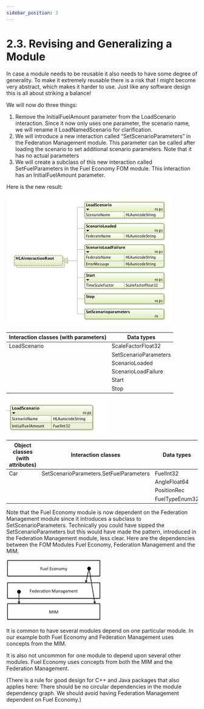 ```yaml
---
sidebar_position: 3
---
```


# 2.3.	Revising and Generalizing a Module

In case a module needs to be reusable it also needs to have some degree of generality. To make it extremely reusable there is a risk that I might become very abstract, which makes it harder to use. Just like any software design this is all about striking a balance!

We will now do three things:

1. Remove the InitialFuelAmount parameter from the LoadScenario interaction. Since it now only uses one parameter, the scenario name, we will rename it LoadNamedScenario for clarification.
2. We will introduce a new interaction called “SetScenarioParameters” in the Federation Management module. This parameter can be called after loading the scenario to set additional scenario parameters. Note that it has no actual parameters
3. We will create a subclass of this new interaction called SetFuelParameters in the Fuel Economy FOM module. This interaction has an InitialFuelAmount parameter.

Here is the new result:

![interactions.png](img%2Finteractions.png)

| **Interaction classes (with parameters)** | **Data types**        |
|-------------------------------------------|-----------------------|
| LoadScenario                              | ScaleFactorFloat32    |
|                                           | SetScenarioParameters |
|                                           | ScenarioLoaded        |
|                                           | ScenarioLoadFailure   |
|                                           | Start                 |
|                                           | Stop                  |

![load-scenario.png](img%2Fload-scenario.png)
	
| **Object classes (with attributes)** | **Interaction classes**                 | **Data types** |
|--------------------------------------|-----------------------------------------|----------------|
| Car                                  | SetScenarioParameters.SetFuelParameters | FuelInt32      |
|                                      |                                         | AngleFloat64   |
|                                      |                                         | PositionRec    |
|                                      |                                         | FuelTypeEnum32 |

Note that the Fuel Economy module is now dependent on the Federation Management module since it introduces a subclass to SetScenarioParameters. Technically you could have sipped the SetScenarioParameters but this would have made the pattern, introduced in the Federation Management module, less clear. Here are the dependencies between the FOM Modules Fuel Economy, Federation Management and the MIM.

![dependencies.png](img%2Fdependencies.png)

It is common to have several modules depend on one particular module. In our example both Fuel Economy and Federation Management uses concepts from the MIM.

It is also not uncommon for one module to depend upon several other modules. Fuel Economy uses concepts from both the MIM and the Federation Management.

(There is a rule for good design for C++ and Java packages that also applies here: There should be no circular dependencies in the module dependency graph. We should avoid having Federation Management dependent on Fuel Economy.)

